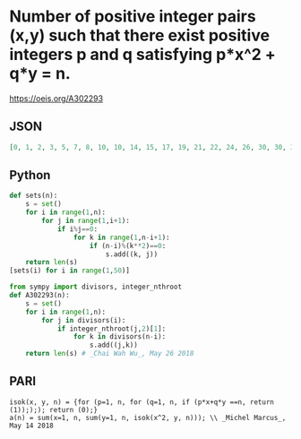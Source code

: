 # Number of positive integer pairs \(x,y\) such that there exist positive integers p and q satisfying p\*x^2 \+ q\*y \= n\.
https://oeis.org/A302293
## JSON
```JSON
[0, 1, 2, 3, 5, 7, 8, 10, 10, 14, 15, 17, 19, 21, 22, 24, 26, 30, 30, 33, 34, 39, 36, 44, 41, 47, 44, 52, 49, 57, 54, 59, 58, 66, 59, 66, 69, 73, 71, 80, 75, 85, 79, 88, 80, 95, 82, 98, 91, 100, 98, 110, 100, 112, 104, 118, 113, 125, 109, 133, 121, 130, 115, 136, 126, 147, 131, 147, 138, 152, 135, 159, 146, 162, 145]
```
## Python
```Python
def sets(n):
    s = set()
    for i in range(1,n):
        for j in range(1,i+1):
            if i%j==0:
                for k in range(1,n-i+1):
                    if (n-i)%(k**2)==0:
                        s.add((k, j))
    return len(s)
[sets(i) for i in range(1,50)]
```
```Python
from sympy import divisors, integer_nthroot
def A302293(n):
    s = set()
    for i in range(1,n):
        for j in divisors(i):
            if integer_nthroot(j,2)[1]:
                for k in divisors(n-i):
                    s.add((j,k))
    return len(s) # _Chai Wah Wu_, May 26 2018
```
## PARI
```PARI
isok(x, y, n) = {for (p=1, n, for (q=1, n, if (p*x+q*y ==n, return (1)););); return (0);}
a(n) = sum(x=1, n, sum(y=1, n, isok(x^2, y, n))); \\ _Michel Marcus_, May 14 2018
```

